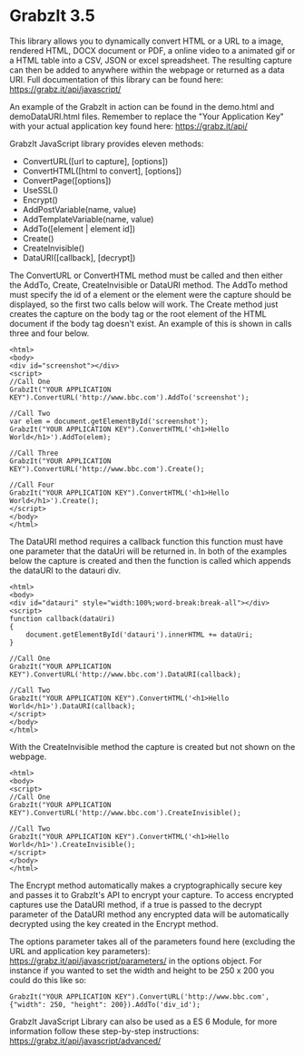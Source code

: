 GrabzIt 3.5
===========

This library allows you to dynamically convert HTML or a URL to a image,
rendered HTML, DOCX document or PDF, a online video to a animated gif or
a HTML table into a CSV, JSON or excel spreadsheet. The resulting
capture can then be added to anywhere within the webpage or returned as
a data URI. Full documentation of this library can be found here:
https://grabz.it/api/javascript/

An example of the GrabzIt in action can be found in the demo.html and
demoDataURI.html files. Remember to replace the "Your Application Key"
with your actual application key found here: https://grabz.it/api/

GrabzIt JavaScript library provides eleven methods:

-   ConvertURL([url to capture], [options])
-   ConvertHTML([html to convert], [options])
-   ConvertPage([options])
-   UseSSL()
-   Encrypt()
-   AddPostVariable(name, value)
-   AddTemplateVariable(name, value)
-   AddTo([element | element id])
-   Create()
-   CreateInvisible()
-   DataURI([callback], [decrypt])

The ConvertURL or ConvertHTML method must be called and then either the
AddTo, Create, CreateInvisible or DataURI method. The AddTo method must
specify the id of a element or the element were the capture should be
displayed, so the first two calls below will work. The Create method
just creates the capture on the body tag or the root element of the HTML
document if the body tag doesn't exist. An example of this is shown in
calls three and four below.

    <html>
    <body>
    <div id="screenshot"></div>
    <script>
    //Call One
    GrabzIt("YOUR APPLICATION KEY").ConvertURL('http://www.bbc.com').AddTo('screenshot');

    //Call Two
    var elem = document.getElementById('screenshot');
    GrabzIt("YOUR APPLICATION KEY").ConvertHTML('<h1>Hello World</h1>').AddTo(elem);

    //Call Three
    GrabzIt("YOUR APPLICATION KEY").ConvertURL('http://www.bbc.com').Create();

    //Call Four
    GrabzIt("YOUR APPLICATION KEY").ConvertHTML('<h1>Hello World</h1>').Create();   
    </script>
    </body>
    </html>

The DataURI method requires a callback function this function must have
one parameter that the dataUri will be returned in. In both of the
examples below the capture is created and then the function is called
which appends the dataURI to the datauri div.

    <html>
    <body>
    <div id="datauri" style="width:100%;word-break:break-all"></div>
    <script>
    function callback(dataUri)
    {
        document.getElementById('datauri').innerHTML += dataUri;
    }   

    //Call One
    GrabzIt("YOUR APPLICATION KEY").ConvertURL('http://www.bbc.com').DataURI(callback);

    //Call Two
    GrabzIt("YOUR APPLICATION KEY").ConvertHTML('<h1>Hello World</h1>').DataURI(callback);
    </script>
    </body>
    </html>

With the CreateInvisible method the capture is created but not shown on
the webpage.

    <html>
    <body>
    <script>
    //Call One
    GrabzIt("YOUR APPLICATION KEY").ConvertURL('http://www.bbc.com').CreateInvisible();

    //Call Two
    GrabzIt("YOUR APPLICATION KEY").ConvertHTML('<h1>Hello World</h1>').CreateInvisible();  
    </script>
    </body>
    </html>     

The Encrypt method automatically makes a cryptographically secure key
and passes it to GrabzIt's API to encrypt your capture. To access
encrypted captures use the DataURI method, if a true is passed to the
decrypt parameter of the DataURI method any encrypted data will be
automatically decrypted using the key created in the Encrypt method.

The options parameter takes all of the parameters found here (excluding
the URL and application key parameters):
https://grabz.it/api/javascript/parameters/ in the options object.
For instance if you wanted to set the width and height to be 250 x 200
you could do this like so:

    GrabzIt("YOUR APPLICATION KEY").ConvertURL('http://www.bbc.com', {"width": 250, "height": 200}).AddTo('div_id');

GrabzIt JavaScript Library can also be used as a ES 6 Module, for more
information follow these step-by-step instructions:
https://grabz.it/api/javascript/advanced/
